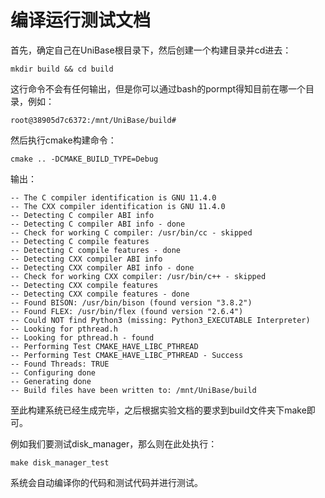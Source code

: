 # 编译运行测试文档

首先，确定自己在UniBase根目录下，然后创建一个构建目录并cd进去：

```
mkdir build && cd build
```

这行命令不会有任何输出，但是你可以通过bash的pormpt得知目前在哪一个目录，例如：

```
root@38905d7c6372:/mnt/UniBase/build#
```

然后执行cmake构建命令：

```
cmake .. -DCMAKE_BUILD_TYPE=Debug
```

输出：

```
-- The C compiler identification is GNU 11.4.0
-- The CXX compiler identification is GNU 11.4.0
-- Detecting C compiler ABI info
-- Detecting C compiler ABI info - done
-- Check for working C compiler: /usr/bin/cc - skipped
-- Detecting C compile features
-- Detecting C compile features - done
-- Detecting CXX compiler ABI info
-- Detecting CXX compiler ABI info - done
-- Check for working CXX compiler: /usr/bin/c++ - skipped
-- Detecting CXX compile features
-- Detecting CXX compile features - done
-- Found BISON: /usr/bin/bison (found version "3.8.2")
-- Found FLEX: /usr/bin/flex (found version "2.6.4")
-- Could NOT find Python3 (missing: Python3_EXECUTABLE Interpreter)
-- Looking for pthread.h
-- Looking for pthread.h - found
-- Performing Test CMAKE_HAVE_LIBC_PTHREAD
-- Performing Test CMAKE_HAVE_LIBC_PTHREAD - Success
-- Found Threads: TRUE
-- Configuring done
-- Generating done
-- Build files have been written to: /mnt/UniBase/build
```

至此构建系统已经生成完毕，之后根据实验文档的要求到build文件夹下make即可。

例如我们要测试disk_manager，那么则在此处执行：

```
make disk_manager_test
```

系统会自动编译你的代码和测试代码并进行测试。
